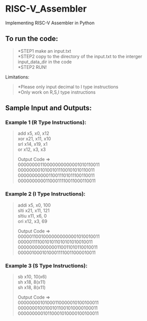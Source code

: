 # RISC-V_Assembler
Implementing RISC-V Assembler in Python

## To run the code:
>*STEP1 make an input.txt   
>*STEP2 copy to the directory of the input.txt to the interger input_data_dir in the code  
>*STEP2 RUN!
   
Limitations:  
>*Please only input decimal to I type instructions  
>*Only work on R,S,I type instructions  

## Sample Input and Outputs:   
### Example 1 (R Type Instructions):    
>add x5, x0, x12    
>xor x21, x11, x10  
>srl x14, x19, x1  
>or x12, x3, x3   
>
>Output Code =>  
>00000000110000000000001010110011   
>00000000101001011100101010110011   
>00000000000110011101011100110011   
>00000000001100011110011000110011   

### Example 2 (I Type Instructions):  
>addi x5, x0, 100  
>slti x21, x11, 121  
>sltiu x11, x6, 0  
>ori x12, x3, 69  
>  
>Output Code =>   
>00000110010000000000001010010011  
>00000111100101011010101010010011  
>00000000000000110011010110010011  
>00000100010100011110011000010011  
  
### Example 3 (S Type Instructions):  
>sb x10, 10(x6)  
>sh x18, 8(x11)  
>sh x18, 8(x11)  
>  
>Output Code =>   
>00000000101000110000010100100011  
>00000001001001011001010000100011  
>00000000010110001010000100100011  













